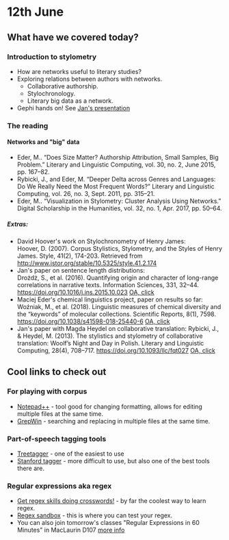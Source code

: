# 12th June
## What have we covered today?
### Introduction to stylometry
* How are networks useful to literary studies?
* Exploring relations between authors with networks.
  * Collaborative authorship.
  * Stylochronology.
  * Literary big data as a network.  
* Gephi hands on! See [Jan's presentation](https://github.com/JoannaBy/DHSI-Stylometry/blob/master/Plans%20and%20instructions%20DHSI%202018.pdf)
  
### The reading
#### Networks and "big" data
* Eder, M.. “Does Size Matter? Authorship Attribution, Small Samples, Big Problem.” Literary and Linguistic Computing, vol. 30, no. 2, June 2015, pp. 167–82.  
* Rybicki, J., and Eder, M. “Deeper Delta across Genres and Languages: Do We Really Need the Most Frequent Words?” Literary and Linguistic Computing, vol. 26, no. 3, Sept. 2011, pp. 315–21.  
* Eder, M.. “Visualization in Stylometry: Cluster Analysis Using Networks.” Digital Scholarship in the Humanities, vol. 32, no. 1, Apr. 2017, pp. 50–64.  

##### Extras:
* David Hoover's work on Stylochronometry of Henry James:  
Hoover, D. (2007). Corpus Stylistics, Stylometry, and the Styles of Henry James. Style, 41(2), 174-203. Retrieved from http://www.jstor.org/stable/10.5325/style.41.2.174  
* Jan's paper on sentence length distributions:  
Drożdż, S., et al. (2016). Quantifying origin and character of long-range correlations in narrative texts. Information Sciences, 331, 32–44. https://doi.org/10.1016/j.ins.2015.10.023   [OA, click](https://www.sciencedirect.com/science/article/pii/S0020025515007513)
* Maciej Eder's chemical linguistics project, paper on results so far:   
Woźniak, M., et al. (2018). Linguistic measures of chemical diversity and the “keywords” of molecular collections. Scientific Reports, 8(1), 7598. https://doi.org/10.1038/s41598-018-25440-6   [OA, click](https://www.nature.com/articles/s41598-018-25440-6)
* Jan's paper with Magda Heydel on collaborative translation:
Rybicki, J., & Heydel, M. (2013). The stylistics and stylometry of collaborative translation: Woolf’s Night and Day in Polish. Literary and Linguistic Computing, 28(4), 708–717. https://doi.org/10.1093/llc/fqt027
[OA, click](https://academic.oup.com/dsh/article/28/4/708/1076109)

## Cool links to check out
### For playing with corpus
* [Notepad++](https://notepad-plus-plus.org/) - tool good for changing formatting, allows for editing multiple files at the same time.  
* [GrepWin](https://tools.stefankueng.com/grepWin.html) - searching and replacing in multiple files at the same time.
### Part-of-speech tagging tools
* [Treetagger](http://www.cis.uni-muenchen.de/~schmid/tools/TreeTagger/) - one of the easiest to use
* [Stanford tagger](https://nlp.stanford.edu/software/tagger.html) - more difficult to use, but also one of the best tools there are. 
### Regular expressions aka regex
* [Get regex skills doing crosswords!](https://regexcrossword.com/) - by far the coolest way to learn regex.  
* [Regex sandbox](https://regex101.com/) - this is where you can test your regex.  
* You can also join tomorrow's classes "Regular Expressions in 60 Minutes" in MacLaurin D107 [more info](https://docs.google.com/document/d/1fZzti2j-_zAbaGnepYBDgYPLqADp1dYmqo1fFJ5CCrU/edit)
